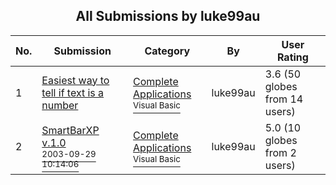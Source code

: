 ﻿<div align="center">

## All Submissions by luke99au

</div>

No.  | Submission | Category | By   | User Rating
---- | ---------- | -------- | ---- | -----------
1 | [Easiest way to tell if text is a number<br />](https://github.com/Planet-Source-Code/luke99au-easiest-way-to-tell-if-text-is-a-number__1-48460) | [Complete Applications<br /><sup>Visual Basic</sup>](../ByCategory/complete-applications__1-27.md) | luke99au | 3.6 (50 globes from 14 users)
2 | [SmartBarXP v\.1\.0<br /><sup>2003-09-29 10:14:06</sup>](https://github.com/Planet-Source-Code/luke99au-smartbarxp-v-1-0__1-48873) | [Complete Applications<br /><sup>Visual Basic</sup>](../ByCategory/complete-applications__1-27.md) | luke99au | 5.0 (10 globes from 2 users)
